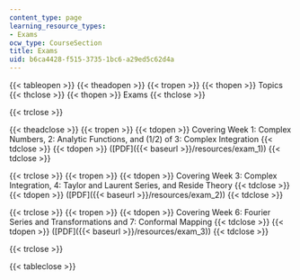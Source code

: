```yaml
---
content_type: page
learning_resource_types:
- Exams
ocw_type: CourseSection
title: Exams
uid: b6ca4428-f515-3735-1bc6-a29ed5c62d4a
---
```


{{< tableopen >}}
{{< theadopen >}}
{{< tropen >}}
{{< thopen >}}
Topics
{{< thclose >}}
{{< thopen >}}
Exams
{{< thclose >}}

{{< trclose >}}

{{< theadclose >}}
{{< tropen >}}
{{< tdopen >}}
Covering Week 1: Complex Numbers, 2: Analytic Functions, and (1/2) of 3: Complex Integration
{{< tdclose >}}
{{< tdopen >}}
([PDF]({{< baseurl >}}/resources/exam_1))
{{< tdclose >}}

{{< trclose >}}
{{< tropen >}}
{{< tdopen >}}
Covering Week 3: Complex Integration, 4: Taylor and Laurent Series, and Reside Theory
{{< tdclose >}}
{{< tdopen >}}
([PDF]({{< baseurl >}}/resources/exam_2))
{{< tdclose >}}

{{< trclose >}}
{{< tropen >}}
{{< tdopen >}}
Covering Week 6: Fourier Series and Transformations and 7: Conformal Mapping
{{< tdclose >}}
{{< tdopen >}}
([PDF]({{< baseurl >}}/resources/exam_3))
{{< tdclose >}}

{{< trclose >}}

{{< tableclose >}}